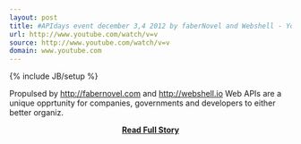 ```yaml
---
layout: post
title: #APIdays event december 3,4 2012 by faberNovel and Webshell - YouTube
url: http://www.youtube.com/watch/v=v
source: http://www.youtube.com/watch/v=v
domain: www.youtube.com
---
```

{% include JB/setup %}<p>Propulsed by http://fabernovel.com and http://webshell.io Web APIs are a unique opprtunity for companies, governments and developers to either better organiz.</p>
<center><p><a href="http://www.youtube.com/watch/v=v" style='padding:25px; font-sze:18px; font-weight: bold;'>Read Full Story</a></p></center>
